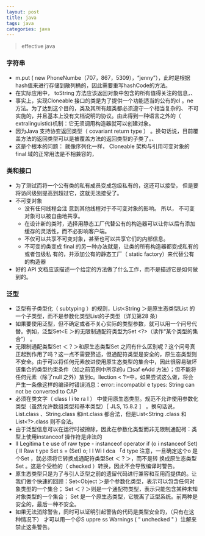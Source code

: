 ```yaml
---
layout: post
title: java
tags: java
categories: java
---
```


> effective java 

 

### 字符串

- m.put ( new PhoneNumbe（707，867，5309），“jenny”），此时是根据hash值来进行存储到散列桶的，因此需要重写hashCode的方法。
- 在实际应用中， toString 方法应该返回对象中包含的所有值得关注的信息，、
- 事实上，实现Cloneable 接口的类是为了提供一个功能适当的公有的cl 。ne 方法。为了达到这个目的，类及其所有超类都必须遵守一个相当复杂的、
  不可实施的，并且基本上没有文档说明的协议。由此得到一种语言之外的（ extralinguistic)机制：它无须调用构造器就可以创建对象。
- 因为Java 支持协变返回类型（ covariant return type ） 。换句话说，目前覆盖方法的返回类型可以是被覆盖方法的返回类型的子类了。、
- 这是个根本的问题： 就像序列化一样， Cloneable 架构与引用可变对象的final 域的正常用法是不相兼容的，

### 类和接口

- 为了测试而将一个公有类的私有成员变成包级私有的，这还可以接受， 但是要将访问级别提高到超过它，这就无法接受了。 
- 不可变对象
  - 没有任何线程会注 意到其他线程对于不可变对象的影响。 所以， 不可变对象可以被自由地共享。 
  - 在设计新的类时，选择用静态工厂代替公有的构造器可以让你以后有添加缓存的灵活性，而不必影响客户端。 
  - 不仅可以共享不可变对象，甚至也可以共享它们的内部信息。 
  - 不可变的类变成 final 的另一种办法就是，让类的所有构造器都变成私有的或者包级私 有的，并添加公有的静态工厂（ static factory）来代替公有的构造器
-  好的 API 文档应该描述一个给定的方法做了什么工作，而不是描述它是如何做到的。

### 泛型

- 泛型有子类型化（ subtyping ）的规则，List<String ＞是原生态类型List 的一个子类型，而不是参数化类型List<Object>的子类型（详见第28 条）
- 如果要使用泛型，但不确定或者不关心实际的类型参数，就可以用一个问号代替。例如，泛型Set<E ＞的无限制通配符类型为Set <?>（读作“某个类型的集合”） 。
- 无限制通配类型Set ＜？＞和原生态类型Set 之间有什么区别呢？这个问号真正起到作用了吗？这一点不需要赘述，但通配符类型是安全的，原生态类型则不安全。由于可以将任何元素放进使用原生态类型的集合中，因此很容易破坏该集合的类型约束条件（如之前范例中所示的u 口saf eAdd 方法）；但不能将任何元素（除了null 之外）放到c。llection < ?>中。如果尝试这么做，将会产生一条像这样的编译时错误消息：error: incompatibl e types: String can not be converted to CAP
- 必须在类文字（ class l i te ra l ） 中使用原生态类型。规范不允许使用参数化类型（虽然允许数组类型和基本类型）［ JLS, 15.8.2 ］ 。换句话说， List.class 、String.class 和int.class 都合法，但是List<String .class 和List<?>.class 则不合法。
- 由于泛型信息可以在运行时被擦除，因此在参数化类型而非无限制通配柯：类型上使用instanceof 操作符是非法的
- II Legitima t e use of raw type - instanceof operator if (o i nstanceof Set) { II Raw t ype Set<?> s = (Set<?>) o; I I Wi l dca 「d type 注意，一旦确定这个o 是个Set ，就必须将它转换成通配符类型Set ＜？＞，而不是转 换成原生态类型Set 。这是个受检的（ checked ）转换，因此不会导致编译时警告。
- 原生态类型只是为了与引人泛型之前的遗留代码进行兼容和互用而提供的。让我们做个快速的回顾：Set<Object ＞是个参数化类型，表示可以包含任何对象类型的一个集合； Set ＜？＞则是一个通配符类型，表示只能包含某种未知对象类型的一个集合； Set 是一个原生态类型，它脱离了泛型系统。前两种是安全的，最后一种不安全。
- 如果无法消除警告，同时可以证明引起警告的代码是类型安全的，（只有在这种情况下）
  才可以用一个＠S uppre ss Warnings ( “ unchecked " ）注解来禁止这条警告。